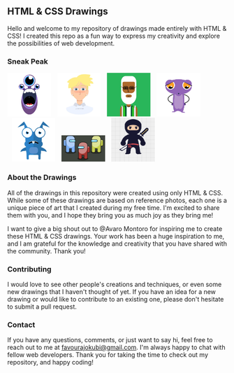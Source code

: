 ## HTML & CSS Drawings

Hello and welcome to my repository of drawings made entirely with HTML & CSS! I created this repo as a fun way to express my creativity and explore the possibilities of web development.

### Sneak Peak

[<img src="snapshot/screenshot005.jpg" alt="snapshot05" width="100"/>](https://raw.githack.com/fabiconcept/css-art/main/monster01.html)
[<img src="snapshot/screenshot002.jpg" style="margin-left: 10px" alt="snapshot02" width="100"/>](https://raw.githack.com/fabiconcept/css-art/main/boyFromTutorial.html)
[<img src="./snapshot/screenshot001.jpg"  style="margin-left: 10px" alt="snapshot01" width="100"/>](https://raw.githack.com/fabiconcept/css-art/main/figure01.html)
[<img src="snapshot/screenshot004.jpg" style="margin-left: 10px" alt="snapshot04" width="100"/>](https://raw.githack.com/fabiconcept/css-art/main/hopper.html)
[<img src="snapshot/screenshot003.jpg" style="margin-left: 10px" alt="snapshot03" width="100"/>](https://raw.githack.com/fabiconcept/css-art/main/figure02.html)
[<img src="snapshot/Screenshot%202025-05-06%20at%2018.48.22.png" style="margin-left: 10px" alt="snapshot03" width="100"/>](https://rawcdn.githack.com/fabiconcept/css-art/396cb3c7bae488b5ad82ae703c816f6c4810aed4/among-us.html)
[<img src="snapshot/ninja.png" style="margin-left: 10px" alt="snapshot03" width="100"/>](https://rawcdn.githack.com/fabiconcept/css-art/03679d4dec43c2f6f6bf4d036d0d820c3ba119e2/figure05.html)



### About the Drawings
All of the drawings in this repository were created using only HTML & CSS. While some of these drawings are based on reference photos, each one is a unique piece of art that I created during my free time. I'm excited to share them with you, and I hope they bring you as much joy as they bring me!

I want to give a big shout out to @Avaro Montoro for inspiring me to create these HTML & CSS drawings. Your work has been a huge inspiration to me, and I am grateful for the knowledge and creativity that you have shared with the community. Thank you!

### Contributing
I would love to see other people's creations and techniques, or even some new drawings that I haven't thought of yet. If you have an idea for a new drawing or would like to contribute to an existing one, please don't hesitate to submit a pull request.

### Contact
If you have any questions, comments, or just want to say hi, feel free to reach out to me at [favourajokubi@gmail.com](mailto:favourajokubi@gmail.com). I'm always happy to chat with fellow web developers. Thank you for taking the time to check out my repository, and happy coding!
